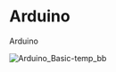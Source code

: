 # Arduino
Arduino

![Arduino_Basic-temp_bb](https://user-images.githubusercontent.com/60500365/129815774-3e23b3f6-f5ef-40ea-8bd4-48172c309a9b.png)
